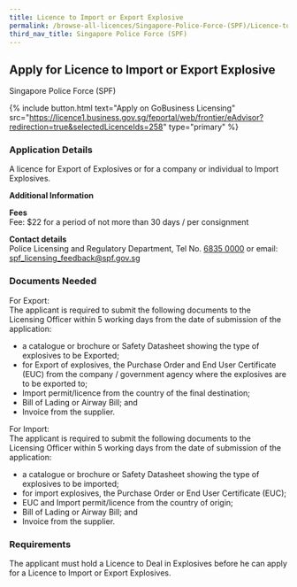 ```yaml
---
title: Licence to Import or Export Explosive
permalink: /browse-all-licences/Singapore-Police-Force-(SPF)/Licence-to-Import-or-Export-Explosive
third_nav_title: Singapore Police Force (SPF)
---
```


## Apply for Licence to Import or Export Explosive

Singapore Police Force (SPF)

{% include button.html text="Apply on GoBusiness Licensing" src="https://licence1.business.gov.sg/feportal/web/frontier/eAdvisor?redirection=true&selectedLicenceIds=258" type="primary" %}

<H3>Application Details</H3>

<p>A licence for Export of Explosives or for a company or individual to Import Explosives.</p>

<strong>Additional Information</strong>

<p><strong>Fees</strong><br> Fee: $22 for a period of not more than 30 days / per consignment</p> <p><strong>Contact details</strong><br>Police Licensing and Regulatory Department, Tel No. <a href="tel:6835 0000">6835 0000</a> or email: <a href="mailto:spf_licensing_feedback@spf.gov.sg">spf_licensing_feedback@spf.gov.sg</a></p>


<H3>Documents Needed</H3>

<p>For Export:<br />The applicant is required to submit the following documents to the Licensing Officer within 5 working days from the date of submission of the application:</p>
<ul>
<li>a catalogue or brochure or Safety Datasheet showing the type of explosives to be Exported;</li>
<li>for Export of explosives, the Purchase Order and End User Certificate (EUC) from the company / government agency where the explosives are to be exported to;</li>
<li>Import permit/licence from the country of the final destination;</li>
<li>Bill of Lading or Airway Bill; and</li>
<li>Invoice from the supplier.</li>
</ul>

<p>For Import:<br />The applicant is required to submit the following documents to the Licensing Officer within 5 working days from the date of submission of the application:</p>
<ul>
<li>a catalogue or brochure or Safety Datasheet showing the type of explosives to be imported;</li>
<li>for import explosives, the Purchase Order or End User Certificate (EUC);</li>
<li>EUC and Import permit/licence from the country of origin;</li>
<li>Bill of Lading or Airway Bill; and</li>
<li>Invoice from the supplier.</li>
</ul>

<H3>Requirements</H3>

<p>The applicant must hold a Licence to Deal in Explosives before he can apply for a Licence to Import or Export Explosives.</p>


